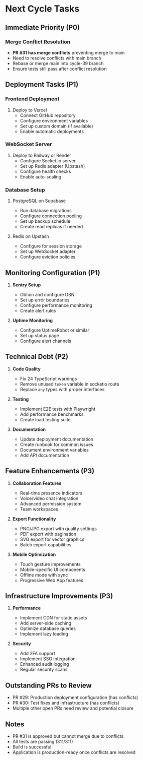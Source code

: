 # Next Cycle Tasks

## Immediate Priority (P0)
### Merge Conflict Resolution
- **PR #31 has merge conflicts** preventing merge to main
- Need to resolve conflicts with main branch
- Rebase or merge main into cycle-39 branch
- Ensure tests still pass after conflict resolution

## Deployment Tasks (P1)
### Frontend Deployment
1. Deploy to Vercel
   - Connect GitHub repository
   - Configure environment variables
   - Set up custom domain (if available)
   - Enable automatic deployments

### WebSocket Server
1. Deploy to Railway or Render
   - Configure Socket.io server
   - Set up Redis adapter (Upstash)
   - Configure health checks
   - Enable auto-scaling

### Database Setup
1. PostgreSQL on Supabase
   - Run database migrations
   - Configure connection pooling
   - Set up backup schedule
   - Create read replicas if needed

2. Redis on Upstash
   - Configure for session storage
   - Set up WebSocket adapter
   - Configure eviction policies

## Monitoring Configuration (P1)
1. **Sentry Setup**
   - Obtain and configure DSN
   - Set up error boundaries
   - Configure performance monitoring
   - Create alert rules

2. **Uptime Monitoring**
   - Configure UptimeRobot or similar
   - Set up status page
   - Configure alert channels

## Technical Debt (P2)
1. **Code Quality**
   - Fix 24 TypeScript warnings
   - Remove unused `token` variable in socketio route
   - Replace `any` types with proper interfaces

2. **Testing**
   - Implement E2E tests with Playwright
   - Add performance benchmarks
   - Create load testing suite

3. **Documentation**
   - Update deployment documentation
   - Create runbook for common issues
   - Document environment variables
   - Add API documentation

## Feature Enhancements (P3)
1. **Collaboration Features**
   - Real-time presence indicators
   - Voice/video chat integration
   - Advanced permission system
   - Team workspaces

2. **Export Functionality**
   - PNG/JPG export with quality settings
   - PDF export with pagination
   - SVG export for vector graphics
   - Batch export capabilities

3. **Mobile Optimization**
   - Touch gesture improvements
   - Mobile-specific UI components
   - Offline mode with sync
   - Progressive Web App features

## Infrastructure Improvements (P3)
1. **Performance**
   - Implement CDN for static assets
   - Add server-side caching
   - Optimize database queries
   - Implement lazy loading

2. **Security**
   - Add 2FA support
   - Implement SSO integration
   - Enhanced audit logging
   - Regular security scans

## Outstanding PRs to Review
- PR #29: Production deployment configuration (has conflicts)
- PR #30: Test fixes and infrastructure (has conflicts)
- Multiple other open PRs need review and potential closure

## Notes
- PR #31 is approved but cannot merge due to conflicts
- All tests are passing (311/311)
- Build is successful
- Application is production-ready once conflicts are resolved